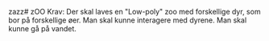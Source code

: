 zazz# zOO
Krav:
Der skal laves en "Low-poly" zoo med forskellige dyr, som bor på forskellige øer.
Man skal kunne interagere med dyrene.
Man skal kunne gå på vandet.
